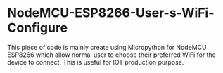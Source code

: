 # NodeMCU-ESP8266-User-s-WiFi-Configure
This piece of code is mainly create using Micropython for NodeMCU ESP8266 which allow normal user to choose their preferred WiFi for the device to connect. This is useful for IOT production purpose.
